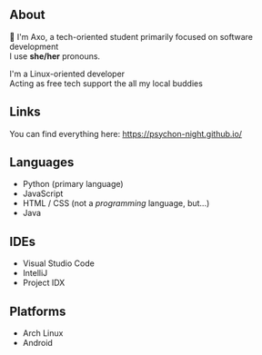 ## About
👋 I'm Axo, a tech-oriented student primarily focused on software development\
I use **she/her** pronouns.

I'm a Linux-oriented developer\
Acting as free tech support the all my local buddies

## Links

You can find everything here: https://psychon-night.github.io/

## Languages

- Python (primary language)
- JavaScript
- HTML / CSS (not a *programming* language, but...)
- Java

## IDEs
- Visual Studio Code
- IntelliJ
- Project IDX

## Platforms
- Arch Linux
- Android
